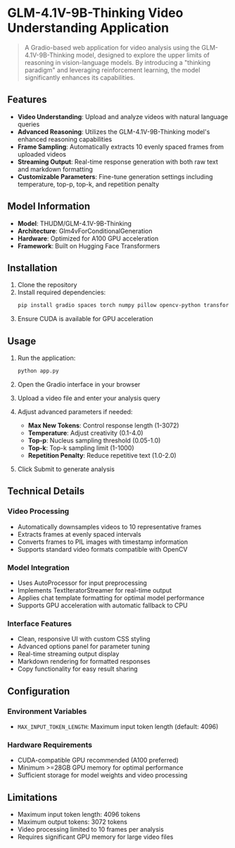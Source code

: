 # **GLM-4.1V-9B-Thinking Video Understanding Application**

> A Gradio-based web application for video analysis using the GLM-4.1V-9B-Thinking model, designed to explore the upper limits of reasoning in vision-language models. By introducing a "thinking paradigm" and leveraging reinforcement learning, the model significantly enhances its capabilities.

## Features

- **Video Understanding**: Upload and analyze videos with natural language queries
- **Advanced Reasoning**: Utilizes the GLM-4.1V-9B-Thinking model's enhanced reasoning capabilities
- **Frame Sampling**: Automatically extracts 10 evenly spaced frames from uploaded videos
- **Streaming Output**: Real-time response generation with both raw text and markdown formatting
- **Customizable Parameters**: Fine-tune generation settings including temperature, top-p, top-k, and repetition penalty

## Model Information

- **Model**: THUDM/GLM-4.1V-9B-Thinking
- **Architecture**: Glm4vForConditionalGeneration
- **Hardware**: Optimized for A100 GPU acceleration
- **Framework**: Built on Hugging Face Transformers

## Installation

1. Clone the repository
2. Install required dependencies:
   ```bash
   pip install gradio spaces torch numpy pillow opencv-python transformers
   ```
3. Ensure CUDA is available for GPU acceleration

## Usage

1. Run the application:
   ```bash
   python app.py
   ```

2. Open the Gradio interface in your browser

3. Upload a video file and enter your analysis query

4. Adjust advanced parameters if needed:
   - **Max New Tokens**: Control response length (1-3072)
   - **Temperature**: Adjust creativity (0.1-4.0)
   - **Top-p**: Nucleus sampling threshold (0.05-1.0)
   - **Top-k**: Top-k sampling limit (1-1000)
   - **Repetition Penalty**: Reduce repetitive text (1.0-2.0)

5. Click Submit to generate analysis

## Technical Details

### Video Processing
- Automatically downsamples videos to 10 representative frames
- Extracts frames at evenly spaced intervals
- Converts frames to PIL images with timestamp information
- Supports standard video formats compatible with OpenCV

### Model Integration
- Uses AutoProcessor for input preprocessing
- Implements TextIteratorStreamer for real-time output
- Applies chat template formatting for optimal model performance
- Supports GPU acceleration with automatic fallback to CPU

### Interface Features
- Clean, responsive UI with custom CSS styling
- Advanced options panel for parameter tuning
- Real-time streaming output display
- Markdown rendering for formatted responses
- Copy functionality for easy result sharing

## Configuration

### Environment Variables
- `MAX_INPUT_TOKEN_LENGTH`: Maximum input token length (default: 4096)

### Hardware Requirements
- CUDA-compatible GPU recommended (A100 preferred)
- Minimum >=28GB GPU memory for optimal performance
- Sufficient storage for model weights and video processing

## Limitations

- Maximum input token length: 4096 tokens
- Maximum output tokens: 3072 tokens
- Video processing limited to 10 frames per analysis
- Requires significant GPU memory for large video files
